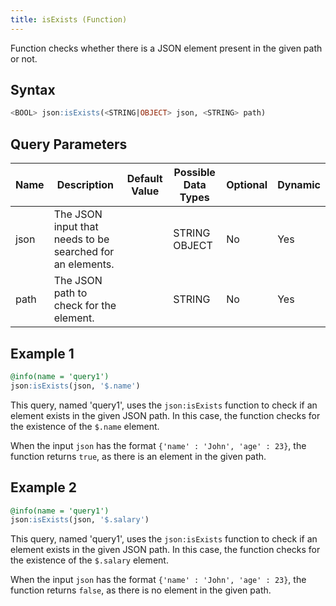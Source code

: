 ```yaml
---
title: isExists (Function)
---
```


Function checks whether there is a JSON element present in the given path or not.

## Syntax

```sql
<BOOL> json:isExists(<STRING|OBJECT> json, <STRING> path)
```

## Query Parameters

| Name | Description  | Default Value | Possible Data Types | Optional | Dynamic |
|------|--------------|---------------|---------------------|----------|---------|
| json | The JSON input that needs to be searched for an elements. |     | STRING OBJECT  | No | Yes     |
| path | The JSON path to check for the element.  |        | STRING     | No      | Yes |

## Example 1

```sql
@info(name = 'query1')
json:isExists(json, '$.name')
```

This query, named 'query1', uses the `json:isExists` function to check if an element exists in the given JSON path. In this case, the function checks for the existence of the `$.name` element.

When the input `json` has the format `{'name' : 'John', 'age' : 23}`, the function returns `true`, as there is an element in the given path.

## Example 2

```sql
@info(name = 'query1')
json:isExists(json, '$.salary')
```

This query, named 'query1', uses the `json:isExists` function to check if an element exists in the given JSON path. In this case, the function checks for the existence of the `$.salary` element.

When the input `json` has the format `{'name' : 'John', 'age' : 23}`, the function returns `false`, as there is no element in the given path.

